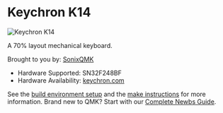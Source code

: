 # Keychron K14

![Keychron K14](https://cdn.shopify.com/s/files/1/0059/0630/1017/products/Keychron-K14-70-percent-layout-wireless-mechanical-keyboard-for-Mac-Windows-with-hot-swappable-Gateron-red-blue-brown-switches_1800x1800.jpg?v=1635766619)

A 70% layout mechanical keyboard.

Brought to you by: [SonixQMK](https://github.com/SonixQMK/qmk_firmware)

* Hardware Supported: SN32F248BF
* Hardware Availability: [keychron.com](https://www.keychron.com/)

See the [build environment setup](https://docs.qmk.fm/#/getting_started_build_tools) and the [make instructions](https://docs.qmk.fm/#/getting_started_make_guide) for more information. Brand new to QMK? Start with our [Complete Newbs Guide](https://docs.qmk.fm/#/newbs).
